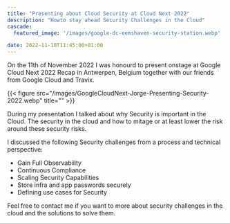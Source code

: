 ```yaml
---
title: "Presenting about Cloud Security at Cloud Next 2022"
description: "Howto stay ahead Security Challenges in the Cloud"
cascade:
  featured_image: '/images/google-dc-eemshaven-security-station.webp'

date: 2022-11-18T11:45:00+01:00
---
```


On the 11th of November 2022 I was honourd to present onstage at Google Cloud Next 2022 Recap in Antwerpen, Belgium together with our friends from Google Cloud and Travix. 

{{< figure src="/images/GoogleCloudNext-Jorge-Presenting-Security-2022.webp" title="" >}}

During my presentation I talked about why Security is important in the Cloud. 
The security in the cloud and how to mitage or at least lower the risk around
these security risks.

I discussed the following Security challenges from a process and technical perspective:

- Gain Full Observability
- Continuous Compliance
- Scaling Security Capabilities
- Store infra and app passwords securely
- Defining use cases for Security

Feel free to contact me if you want to more about security challenges in the cloud and the solutions to solve them.